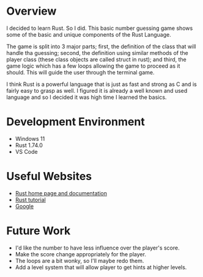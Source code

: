 
# Overview

I decided to learn Rust. So I did. This basic number guessing game shows some of the basic and unique components of the Rust Language. 

The game is split into 3 major parts; first, the definition of the class that will handle tha guessing; second, the definition using similar methods of the player class (these class objects are called struct in rust); and third, the game logic which has a few loops allowing the game to proceed as it should. This will guide the user through the terminal game. 

I think Rust is a powerful language that is just as fast and strong as C and is fairly easy to grasp as well. I figured it is already a well known and used language and so I decided it was high time I learned the basics.  


# Development Environment

- Windows 11
- Rust 1.74.0
- VS Code

# Useful Websites

- [Rust home page and documentation](https://www.rust-lang.org/learn)
- [Rust tutorial](https://www.youtube.com/watch?v=ygL_xcavzQ4)
- [Google](https://www.google.com/)

# Future Work

- I'd like the number to have less influence over the player's score. 
- Make the score change appropriately for the player. 
- The loops are a bit wonky, so I'll maybe redo them. 
- Add a level system that will allow player to get hints at higher levels. 